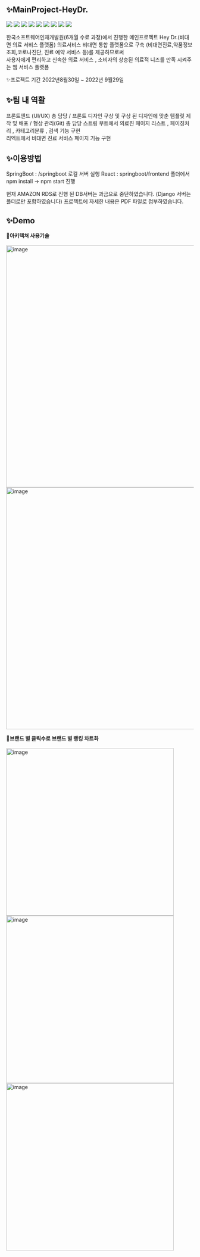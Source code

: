 ## ✨MainProject-HeyDr.
<img src="https://img.shields.io/badge/SpringBoot-6DB33F?style=flat&logo=SpringBoot&logoColor=white"/>  <img src="https://img.shields.io/badge/React-61DAFB?style=flat&logo=React&logoColor=white"/> <img src="https://img.shields.io/badge/Axios-5A29E4?style=flat&logo=Axios&logoColor=white"/> <img src="https://img.shields.io/badge/RPA-blue?style=flat "/> <img src="https://img.shields.io/badge/MySQL-4479A1?style=flat&logo=MySQL&logoColor=white"/> <img src="https://img.shields.io/badge/HTML5-E34F26?style=flat&logo=HTML5&logoColor=white"/> <img src="https://img.shields.io/badge/CSS3-1572B6?style=flat&logo=CSS3&logoColor=white"/> <img src="https://img.shields.io/badge/JavaScript-F7DF1E?style=flat&logo=JavaScript&logoColor=white"/> <img src="https://img.shields.io/badge/JQuery-0769AD?style=flat&logo=JQuery&logoColor=white"/>

한국소프트웨어인재개발원(6개월 수료 과정)에서 진행한 메인프로젝트 Hey Dr.(비대면 의료 서비스 플랫폼)
의료서비스 비대면 통합 플랫폼으로 구축 (비대면진료,약품정보조회,코로나진단, 진료 예약 서비스 등)를 제공하므로써  
사용자에게 편리하고 신속한 의료 서비스 , 소비자의 상승된 의료적 니즈를 만족 시켜주는 웹 서비스 플랫폼

✨프로젝트 기간
2022년8월30일 ~ 2022년 9월29일

## ✨팀 내 역활
프론트엔드 (UI/UX) 총 담당 / 프론트 디자인 구상 및 구상 된 디자인에 맞춘 템플릿 제작 및 배포 / 형상 관리(Git) 총 담당 
스트링 부트에서 의료진 페이지 리스트 , 페이징처리 , 카테고리분류 , 검색 기능 구현  
리엑트에서 비대면 진료 서비스 페이지 기능 구현 

## ✨이용방법
SpringBoot : /springboot 로컬 서버 실행 
React : springboot/frontend 폴더에서 npm install -> npm start 진행

현재 AMAZON RDS로 진행 된 DB서버는 과금으로 중단하였습니다.
(Django 서버는 폴더로만 포함하였습니다)
프로젝트에 자세한 내용은 PDF 파일로 첨부하였습니다.


## ✨Demo
👀<strong>아키텍쳐 사용기술 </strong> <br><br>
<img width="650" alt="image" src="https://user-images.githubusercontent.com/106335468/193599547-4d45c541-e3fb-434f-b567-862a13e20893.png">
<img width="650" alt="image" src="https://user-images.githubusercontent.com/106335468/193599672-2e1869fc-2e29-427f-b020-9904e4cb9281.png">

👀<strong>브랜드 별 클릭수로 브랜드 별 랭킹 차트화</strong> <br><br>
<img width="450" alt="image" src="https://user-images.githubusercontent.com/106335468/193578052-15739459-8443-469f-ab84-9c4ab7164974.png"><br>
<img width="450" alt="image" src="https://user-images.githubusercontent.com/106335468/193578247-37bcd67b-40a5-4a62-af8f-eeb86f628837.png"><br>
<img width="450" alt="image" src="https://user-images.githubusercontent.com/106335468/193581152-25bdebe4-a48c-43e4-9985-50198ead4593.png"><br>
<br>
